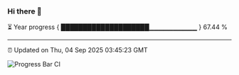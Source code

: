 ### Hi there 👋

⏳ Year progress { ████████████████████▁▁▁▁▁▁▁▁▁▁ } 67.44 %

---

⏰ Updated on Thu, 04 Sep 2025 03:45:23 GMT

![Progress Bar CI](https://github.com/IshwaranRudhara/GIT-ACTION/workflows/Progress%20Bar%20CI/badge.svg)
